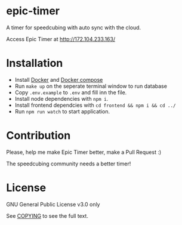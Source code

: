 # epic-timer

A timer for speedcubing with auto sync with the cloud.

Access Epic Timer at <http://172.104.233.163/>

# Installation

- Install [Docker](https://docs.docker.com/get-docker/) and [Docker compose](https://docs.docker.com/compose/)
- Run `make up` on the seperate terminal window to run database
- Copy `.env.example` to `.env` and fill inn the file.
- Install node dependencies with `npm i`.
- Install frontend dependcies with `cd frontend && npm i && cd ../`
- Run `npm run watch` to start application.

# Contribution

Please, help me make Epic Timer better, make a Pull Request :)

The speedcubing community needs a better timer!


# License

GNU General Public License v3.0 only

See [COPYING](COPYING) to see the full text.
